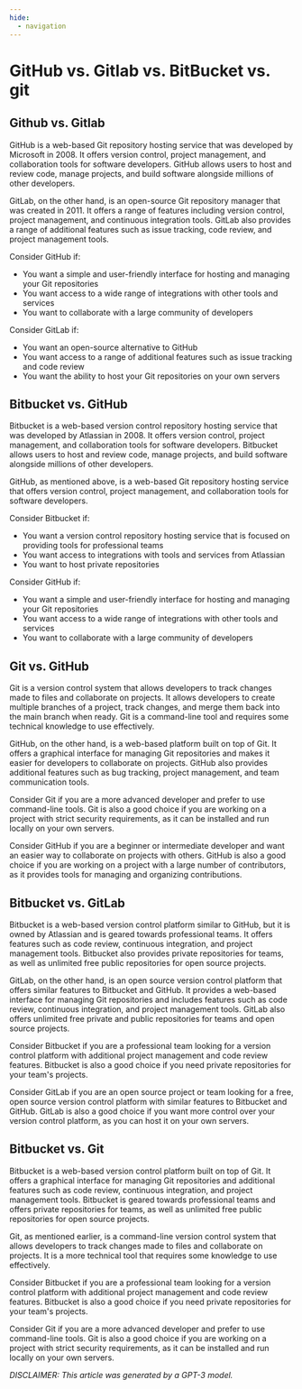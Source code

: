```yaml
---
hide:
  - navigation
---
```


# GitHub vs. Gitlab vs. BitBucket vs. git

## Github vs. Gitlab

GitHub is a web-based Git repository hosting service that was developed by Microsoft in 2008. It offers version control, project management, and collaboration tools for software developers. GitHub allows users to host and review code, manage projects, and build software alongside millions of other developers.

GitLab, on the other hand, is an open-source Git repository manager that was created in 2011. It offers a range of features including version control, project management, and continuous integration tools. GitLab also provides a range of additional features such as issue tracking, code review, and project management tools.

Consider GitHub if:

- You want a simple and user-friendly interface for hosting and managing your Git repositories
- You want access to a wide range of integrations with other tools and services
- You want to collaborate with a large community of developers

Consider GitLab if:

- You want an open-source alternative to GitHub
- You want access to a range of additional features such as issue tracking and code review
- You want the ability to host your Git repositories on your own servers

## Bitbucket vs. GitHub

Bitbucket is a web-based version control repository hosting service that was developed by Atlassian in 2008. It offers version control, project management, and collaboration tools for software developers. Bitbucket allows users to host and review code, manage projects, and build software alongside millions of other developers.

GitHub, as mentioned above, is a web-based Git repository hosting service that offers version control, project management, and collaboration tools for software developers.

Consider Bitbucket if:

- You want a version control repository hosting service that is focused on providing tools for professional teams
- You want access to integrations with tools and services from Atlassian
- You want to host private repositories

Consider GitHub if:

- You want a simple and user-friendly interface for hosting and managing your Git repositories
- You want access to a wide range of integrations with other tools and services
- You want to collaborate with a large community of developers

## Git vs. GitHub

Git is a version control system that allows developers to track changes made to files and collaborate on projects. It allows developers to create multiple branches of a project, track changes, and merge them back into the main branch when ready. Git is a command-line tool and requires some technical knowledge to use effectively.

GitHub, on the other hand, is a web-based platform built on top of Git. It offers a graphical interface for managing Git repositories and makes it easier for developers to collaborate on projects. GitHub also provides additional features such as bug tracking, project management, and team communication tools.

Consider Git if you are a more advanced developer and prefer to use command-line tools. Git is also a good choice if you are working on a project with strict security requirements, as it can be installed and run locally on your own servers.

Consider GitHub if you are a beginner or intermediate developer and want an easier way to collaborate on projects with others. GitHub is also a good choice if you are working on a project with a large number of contributors, as it provides tools for managing and organizing contributions.

## Bitbucket vs. GitLab

Bitbucket is a web-based version control platform similar to GitHub, but it is owned by Atlassian and is geared towards professional teams. It offers features such as code review, continuous integration, and project management tools. Bitbucket also provides private repositories for teams, as well as unlimited free public repositories for open source projects.

GitLab, on the other hand, is an open source version control platform that offers similar features to Bitbucket and GitHub. It provides a web-based interface for managing Git repositories and includes features such as code review, continuous integration, and project management tools. GitLab also offers unlimited free private and public repositories for teams and open source projects.

Consider Bitbucket if you are a professional team looking for a version control platform with additional project management and code review features. Bitbucket is also a good choice if you need private repositories for your team's projects.

Consider GitLab if you are an open source project or team looking for a free, open source version control platform with similar features to Bitbucket and GitHub. GitLab is also a good choice if you want more control over your version control platform, as you can host it on your own servers.

## Bitbucket vs. Git

Bitbucket is a web-based version control platform built on top of Git. It offers a graphical interface for managing Git repositories and additional features such as code review, continuous integration, and project management tools. Bitbucket is geared towards professional teams and offers private repositories for teams, as well as unlimited free public repositories for open source projects.

Git, as mentioned earlier, is a command-line version control system that allows developers to track changes made to files and collaborate on projects. It is a more technical tool that requires some knowledge to use effectively.

Consider Bitbucket if you are a professional team looking for a version control platform with additional project management and code review features. Bitbucket is also a good choice if you need private repositories for your team's projects.

Consider Git if you are a more advanced developer and prefer to use command-line tools. Git is also a good choice if you are working on a project with strict security requirements, as it can be installed and run locally on your own servers.

_DISCLAIMER: This article was generated by a GPT-3 model._

